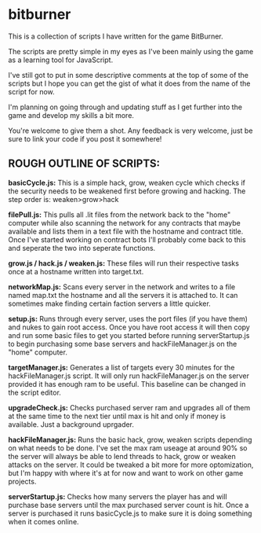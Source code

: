 # bitburner
This is a collection of scripts I have written for the game BitBurner.

The scripts are pretty simple in my eyes as I've been mainly using the game as a learning tool for JavaScript.

I've still got to put in some descriptive comments at the top of some of the scripts but I hope you can get the gist of what it does from the name of the script for now.

I'm planning on going through and updating stuff as I get further into the game and develop my skills a bit more.

You're welcome to give them a shot. Any feedback is very welcome, just be sure to link your code if you post it somewhere!

ROUGH OUTLINE OF SCRIPTS:
-------------------------
<strong>basicCycle.js:</strong>
This is a simple hack, grow, weaken cycle which checks if the security needs to be weakened first before growing and hacking. The step order is: weaken>grow>hack

<strong>filePull.js:</strong>
This pulls all .lit files from the network back to the "home" computer while also scanning the network for any contracts that maybe available and lists them in a text file with the hostname and contract title. Once I've started working on contract bots I'll probably come back to this and seperate the two into seperate functions.

<strong>grow.js / hack.js / weaken.js:</strong>
These files will run their respective tasks once at a hostname written into target.txt.

<strong>networkMap.js:</strong>
Scans every server in the network and writes to a file named map.txt the hostname and all the servers it is attached to. It can sometimes make finding certain faction servers a little quicker.

<strong>setup.js:</strong>
Runs through every server, uses the port files (if you have them) and nukes to gain root access. Once you have root access it will then copy and run some basic files to get you started before running serverStartup.js to begin purchasing some base servers and hackFileManager.js on the "home" computer.

<strong>targetManager.js:</strong>
Generates a list of targets every 30 minutes for the hackFileManager.js script. It will only run hackFileManager.js on the server provided it has enough ram to be useful. This baseline can be changed in the script editor.

<strong>upgradeCheck.js:</strong>
Checks purchased server ram and upgrades all of them at the same time to the next tier until max is hit and only if money is available. Just a background uprgader.

<strong>hackFileManager.js:</strong>
Runs the basic hack, grow, weaken scripts depending on what needs to be done. I've set the max ram useage at around 90% so the server will always be able to lend threads to hack, grow or weaken attacks on the server. It could be tweaked a bit more for more optomization, but I'm happy with where it's at for now and want to work on other game projects.

<strong>serverStartup.js:</strong>
Checks how many servers the player has and will purchase base servers until the max purchased server count is hit. Once a server is purchased it runs basicCycle.js to make sure it is doing something when it comes online.
